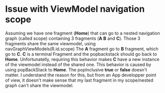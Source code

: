 # Issue with ViewModel navigation scope

Assuming we have one fragment (**Home**) that can go to a nested navigation graph (called scope) containing 3 fragments (**A** **B** and **C**).
Those 3 fragments share the same viewmodel, using navGraphViewModels(R.id.scope)
The **A** fragment go to **B** fragment, which go to **C**.
**C** is a terminal Fragment and the popbackstack should go back to **Home**.
Unfortunatelly, requiring this behavior makes **C** have a new instance of the viewmodel instead of the shared one.
This behavior is caused by using popBackStack to **Home**. The popInclusive **true** or **false** doesn't matter.
I understand the reason for this, but from an App developper point of view, it doesn't make sense that my last fragment in my scope/nested graph can't share the viewmodel. 